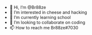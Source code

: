 - 👋 Hi, I’m @Br88ze
- 👀 I’m interested in cheese and hacking
- 🌱 I’m currently learning school
- 💞️ I’m looking to collaborate on coding
- 📫 How to reach me Br88ze#7030

<!---
Br88ze/Br88ze is a ✨ special ✨ repository because its `README.md` (this file) appears on your GitHub profile.
You can click the Preview link to take a look at your changes.
--->
